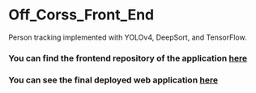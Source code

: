 # Off_Corss_Front_End

Person tracking implemented with YOLOv4, DeepSort, and TensorFlow. 

### You can find the frontend repository of the application [here](https://github.com/nestorsgarzonc/ds4a_computer_vision)

### You can see the final deployed web application [here](http://ec2-18-217-12-2.us-east-2.compute.amazonaws.com:8050/)
